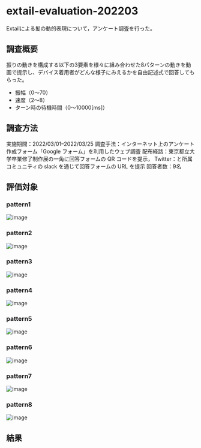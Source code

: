 # extail-evaluation-202203

Extailによる髪の動的表現について，アンケート調査を行った。

## 調査概要
振りの動きを構成する以下の3要素を様々に組み合わせた8パターンの動きを動画で提示し、デバイス着用者がどんな様子にみえるかを自由記述式で回答してもらった。
- 振幅（0〜70）
- 速度（2〜8）
- ターン時の待機時間（0〜10000[ms]）
 
## 調査方法
実施期間：2022/03/01–2022/03/25
調査手法：インターネット上のアンケート作成フォーム「Google フォーム」を利用したウェブ調査
配布経路：東京都立大学卒業修了制作展の一角に回答フォームの QR コードを提示，
Twitter：と所属コミュニティの slack を通じて回答フォームの URL を提示
回答者数：9名

## 評価対象
### pattern1
![image](https://github.com/mt-sumikko/extail-evaluation-202203/blob/main/pattern_1.gif)
### pattern2
![image](https://github.com/mt-sumikko/extail-evaluation-202203/blob/main/pattern_2.gif)
### pattern3
![image](https://github.com/mt-sumikko/extail-evaluation-202203/blob/main/pattern_3.gif)
### pattern4
![image](https://github.com/mt-sumikko/extail-evaluation-202203/blob/main/pattern_4.gif)
### pattern5
![image](https://github.com/mt-sumikko/extail-evaluation-202203/blob/main/pattern_5.gif)
### pattern6
![image](https://github.com/mt-sumikko/extail-evaluation-202203/blob/main/pattern_6.gif)
### pattern7
![image](https://github.com/mt-sumikko/extail-evaluation-202203/blob/main/pattern_7.gif)
### pattern8
![image](https://github.com/mt-sumikko/extail-evaluation-202203/blob/main/pattern_8.gif)
## 結果
